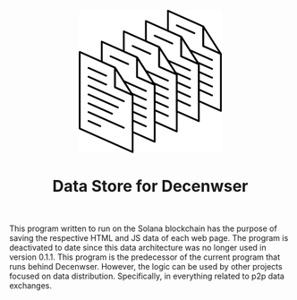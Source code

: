 <div align="center">

![data-store](data-store.png)

# Data Store for Decenwser

</div>

<br>

This program written to run on the Solana blockchain has the purpose of saving the respective HTML and JS data of each web page. The program is deactivated to date since this data architecture was no longer used in version 0.1.1. This program is the predecessor of the current program that runs behind Decenwser. However, the logic can be used by other projects focused on data distribution. Specifically, in everything related to p2p data exchanges.


